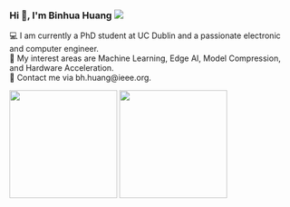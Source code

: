 <h3 align="left">
  Hi 👋, I'm Binhua Huang 
  <img  src="https://visitor-badge.glitch.me/badge?page_id=microa.visitor-badge" />
</h3>

<p>
💻 I am currently a PhD student at UC Dublin and a passionate electronic and computer engineer. <br>
🌱 My interest areas are Machine Learning, Edge AI, Model Compression, and Hardware Acceleration. <br> 
🤔 Contact me via bh.huang@ieee.org. <br>
</p>

<p>
  <!-- <img  src="https://github-readme-streak-stats.herokuapp.com?user=microa&date_format=M%20j%5B%2C%20Y%5D" height="190"/> -->
  <img  src="https://github-readme-stats.vercel.app/api/top-langs/?username=microa&layout=compact" height="190"/>
  <img  src="https://github-readme-stats.vercel.app/api?username=microa&hide=contribs" height="190"/>
  <!-- <img  src="https://github-readme-stats.vercel.app/api?username=microa&show=reviews,discussions_started,discussions_answered,prs_merged,prs_merged_percentage" height="190"/> -->
</p>
